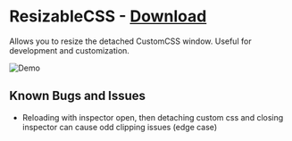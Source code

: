 # ResizableCSS - [Download](https://betterdiscord.net/ghdl?url=https://raw.githubusercontent.com/rauenzi/BetterDiscordAddons/master/Plugins/ResizableCSS/ResizableCSS.plugin.js)

Allows you to resize the detached CustomCSS window. Useful for development and customization.

![Demo](https://thumbs.gfycat.com/PopularLightBluebird-size_restricted.gif)


## Known Bugs and Issues
 - Reloading with inspector open, then detaching custom css and closing inspector can cause odd clipping issues (edge case)